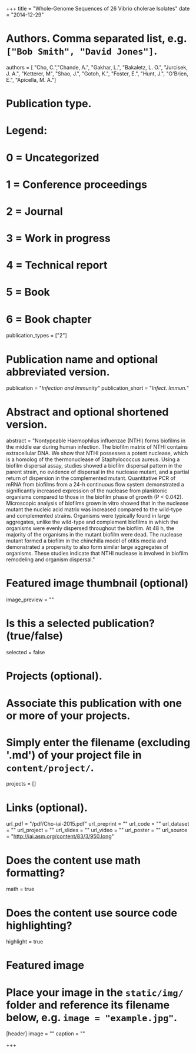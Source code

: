 +++
title = "Whole-Genome Sequences of 26 Vibrio cholerae Isolates"
date = "2014-12-29"

# Authors. Comma separated list, e.g. `["Bob Smith", "David Jones"]`.
authors = [ "Cho, C.","Chande, A.", "Gakhar, L.", "Bakaletz, L. O.", "Jurcisek, J. A.", "Ketterer, M", "Shao, J.", "Gotoh, K.", "Foster, E.", "Hunt, J.", "O'Brien, E.", "Apicella, M. A."]

# Publication type.
# Legend:
# 0 = Uncategorized
# 1 = Conference proceedings
# 2 = Journal
# 3 = Work in progress
# 4 = Technical report
# 5 = Book
# 6 = Book chapter
publication_types = ["2"]

# Publication name and optional abbreviated version.
publication = "*Infection and Immunity*"
publication_short = "*Infect. Immun.*"

# Abstract and optional shortened version.
abstract = "Nontypeable Haemophilus influenzae (NTHI) forms biofilms in the middle ear during human infection. The biofilm matrix of NTHI contains extracellular DNA. We show that NTHI possesses a potent nuclease, which is a homolog of the thermonuclease of Staphylococcus aureus. Using a biofilm dispersal assay, studies showed a biofilm dispersal pattern in the parent strain, no evidence of dispersal in the nuclease mutant, and a partial return of dispersion in the complemented mutant. Quantitative PCR of mRNA from biofilms from a 24-h continuous flow system demonstrated a significantly increased expression of the nuclease from planktonic organisms compared to those in the biofilm phase of growth (P < 0.042). Microscopic analysis of biofilms grown in vitro showed that in the nuclease mutant the nucleic acid matrix was increased compared to the wild-type and complemented strains. Organisms were typically found in large aggregates, unlike the wild-type and complement biofilms in which the organisms were evenly dispersed throughout the biofilm. At 48 h, the majority of the organisms in the mutant biofilm were dead. The nuclease mutant formed a biofilm in the chinchilla model of otitis media and demonstrated a propensity to also form similar large aggregates of organisms. These studies indicate that NTHI nuclease is involved in biofilm remodeling and organism dispersal."

# Featured image thumbnail (optional)
image_preview = ""

# Is this a selected publication? (true/false)
selected = false

# Projects (optional).
#   Associate this publication with one or more of your projects.
#   Simply enter the filename (excluding '.md') of your project file in `content/project/`.
projects = []

# Links (optional).
url_pdf = "/pdf/Cho-iai-2015.pdf"
url_preprint = ""
url_code = ""
url_dataset = ""
url_project = ""
url_slides = ""
url_video = ""
url_poster = ""
url_source = "http://iai.asm.org/content/83/3/950.long"

# Does the content use math formatting?
math = true

# Does the content use source code highlighting?
highlight = true

# Featured image
# Place your image in the `static/img/` folder and reference its filename below, e.g. `image = "example.jpg"`.
[header]
image = ""
caption = ""

+++

